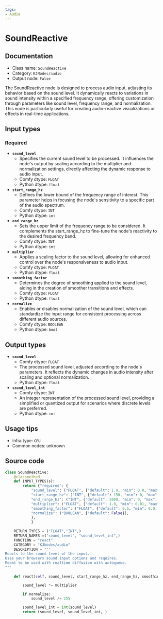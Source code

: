 ```yaml
---
tags:
- Audio
---
```


# SoundReactive
## Documentation
- Class name: `SoundReactive`
- Category: `KJNodes/audio`
- Output node: `False`

The SoundReactive node is designed to process audio input, adjusting its behavior based on the sound level. It dynamically reacts to variations in sound intensity within a specified frequency range, offering customization through parameters like sound level, frequency range, and normalization. This node is particularly useful for creating audio-reactive visualizations or effects in real-time applications.
## Input types
### Required
- **`sound_level`**
    - Specifies the current sound level to be processed. It influences the node's output by scaling according to the multiplier and normalization settings, directly affecting the dynamic response to audio input.
    - Comfy dtype: `FLOAT`
    - Python dtype: `float`
- **`start_range_hz`**
    - Defines the lower bound of the frequency range of interest. This parameter helps in focusing the node's sensitivity to a specific part of the audio spectrum.
    - Comfy dtype: `INT`
    - Python dtype: `int`
- **`end_range_hz`**
    - Sets the upper limit of the frequency range to be considered. It complements the start_range_hz to fine-tune the node's reactivity to the desired frequency band.
    - Comfy dtype: `INT`
    - Python dtype: `int`
- **`multiplier`**
    - Applies a scaling factor to the sound level, allowing for enhanced control over the node's responsiveness to audio input.
    - Comfy dtype: `FLOAT`
    - Python dtype: `float`
- **`smoothing_factor`**
    - Determines the degree of smoothing applied to the sound level, aiding in the creation of smoother transitions and effects.
    - Comfy dtype: `FLOAT`
    - Python dtype: `float`
- **`normalize`**
    - Enables or disables normalization of the sound level, which can standardize the input range for consistent processing across different audio sources.
    - Comfy dtype: `BOOLEAN`
    - Python dtype: `bool`
## Output types
- **`sound_level`**
    - Comfy dtype: `FLOAT`
    - The processed sound level, adjusted according to the node's parameters. It reflects the dynamic changes in audio intensity after scaling and optional normalization.
    - Python dtype: `float`
- **`sound_level_int`**
    - Comfy dtype: `INT`
    - An integer representation of the processed sound level, providing a simplified or quantized output for scenarios where discrete levels are preferred.
    - Python dtype: `int`
## Usage tips
- Infra type: `CPU`
- Common nodes: unknown


## Source code
```python
class SoundReactive:
    @classmethod
    def INPUT_TYPES(s):
        return {"required": {  
            "sound_level": ("FLOAT", {"default": 1.0, "min": 0.0, "max": 99999, "step": 0.01}),
            "start_range_hz": ("INT", {"default": 150, "min": 0, "max": 9999, "step": 1}),
            "end_range_hz": ("INT", {"default": 2000, "min": 0, "max": 9999, "step": 1}),
            "multiplier": ("FLOAT", {"default": 1.0, "min": 0.01, "max": 99999, "step": 0.01}),
            "smoothing_factor": ("FLOAT", {"default": 0.5, "min": 0.0, "max": 1.0, "step": 0.01}),
            "normalize": ("BOOLEAN", {"default": False}),
            },
            }
    
    RETURN_TYPES = ("FLOAT","INT",)
    RETURN_NAMES =("sound_level", "sound_level_int",)
    FUNCTION = "react"
    CATEGORY = "KJNodes/audio"
    DESCRIPTION = """
Reacts to the sound level of the input.  
Uses your browsers sound input options and requires.  
Meant to be used with realtime diffusion with autoqueue.
"""
        
    def react(self, sound_level, start_range_hz, end_range_hz, smoothing_factor, multiplier, normalize):

        sound_level *= multiplier

        if normalize:
            sound_level /= 255

        sound_level_int = int(sound_level)
        return (sound_level, sound_level_int, )     

```
